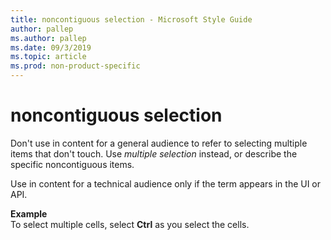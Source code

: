 ```yaml
---
title: noncontiguous selection - Microsoft Style Guide
author: pallep
ms.author: pallep
ms.date: 09/3/2019
ms.topic: article
ms.prod: non-product-specific
---
```


# noncontiguous selection

Don't use in content for a general audience to refer to selecting multiple items that don't touch. Use *multiple selection* instead, or describe the specific noncontiguous items. 

Use in content for a technical audience only if the term appears in the UI or API. 

**Example**  
To select multiple cells, select **Ctrl** as you select the cells. 
